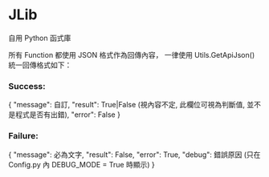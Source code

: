 # JLib
自用 Python 函式庫 
 
 所有 Function 都使用 JSON 格式作為回傳內容， 
一律使用 Utils.GetApiJson() 統一回傳格式如下： 
  
 ### Success:
 { 
     "message": 自訂, 
     "result": True|False (視內容不定, 此欄位可視為判斷值, 並不是程式是否有出錯), 
     "error": False
} 
 
### Failure: 
{ 
     "message": 必為文字,
     "result": False,
     "error": True,
     "debug": 錯誤原因 (只在 Config.py 內 DEBUG_MODE = True 時顯示) 
} 

